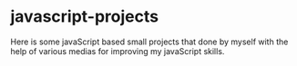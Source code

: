 # javascript-projects

Here is some javaScript based small projects that done by myself with the help of various medias for improving my javaScript skills.
